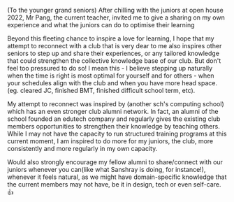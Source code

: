 (To the younger grand seniors)
After chilling with the juniors at open house 2022, Mr Pang, the current 
teacher, invited me to give a sharing on my own experience and what the 
juniors can do to optimise their learning

Beyond this fleeting chance to inspire a love for learning, I hope that my 
attempt to reconnect with a club that is very dear to me also inspires 
other seniors to step up and share their experiences, or any tailored 
knowledge that could strengthen the collective knowledge base of our club. 
But don't feel too pressured to do so! I mean this - I believe stepping up 
naturally when the time is right is most optimal for yourself and for 
others - when your schedules align with the club and when you have more 
head space. (eg. cleared JC, finished BMT, finished difficult school term, 
etc). 

My attempt to reconnect was inspired by (another sch's computing 
school) which has an even stronger club alumni network. In fact, an alumni 
of the school founded an edutech company and regularly 
gives the existing club members opportunities to strengthen their 
knowledge by teaching others. While I may not have the capacity to run 
structured training programs at this current moment, I am inspired to do 
more for my juniors, the club, more consistently and more regularly in my 
own capacity. 

Would also strongly encourage my fellow alumni to share/connect with our 
juniors whenever you can(like what Sanshray is doing, for instance!), 
whenever it feels natural, as we might have domain-specific knowledge that 
the current members may not have, be it in design, tech or even self-care. 
👍
